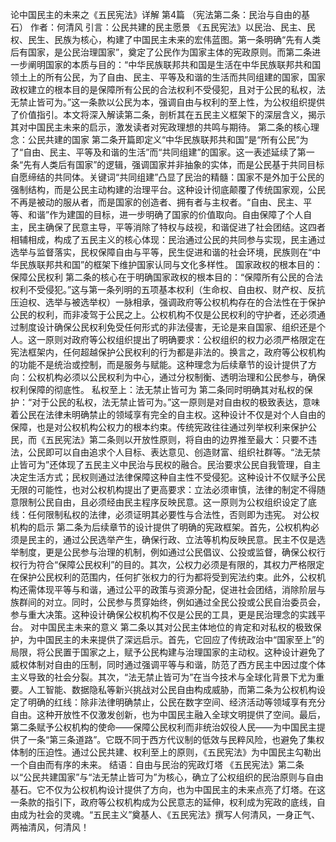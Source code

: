 论中国民主的未来之《五民宪法》详解  第4篇   （宪法第二条：民治与自由的基石）
作者：何清风
引言：公民共建的民主愿景    《五民宪法》以民治、民主、民权、民生、民族为核心，构建了中国民主未来的宏伟蓝图。第一条明确“先有人类后有国家，是公民治理国家”，奠定了公民作为国家主体的宪政原则。而第二条进一步阐明国家的本质与目的：“中华民族联邦共和国是生活在中华民族联邦共和国领土上的所有公民，为了自由、民主、平等及和谐的生活而共同组建的国家，国家政权建立的根本目的是保障所有公民的合法权利不受侵犯，且对于公民的私权，法无禁止皆可为。”这一条款以公民为本，强调自由与权利的至上性，为公权组织提供了价值指引。本文将深入解读第二条，剖析其在五民主义框架下的深层含义，揭示其对中国民主未来的启示，激发读者对宪政理想的共鸣与期待。
第二条的核心理念：公民共建的国家    第二条开篇即定义“中华民族联邦共和国”是“所有公民”为了“自由、民主、平等及和谐的生活”而“共同组建”的国家。这一表述延续了第一条“先有人类后有国家”的逻辑，强调国家并非抽象的实体，而是公民基于共同目标自愿缔结的共同体。关键词“共同组建”凸显了民治的精髓：国家不是外加于公民的强制结构，而是公民主动构建的治理平台。这种设计彻底颠覆了传统国家观，公民不再是被动的服从者，而是国家的创造者、拥有者与主权者。“自由、民主、平等、和谐”作为建国的目标，进一步明确了国家的价值取向。自由保障了个人自主，民主确保了民意主导，平等消除了特权与歧视，和谐促进了社会团结。这四者相辅相成，构成了五民主义的核心体现：民治通过公民的共同参与实现，民主通过选举与监督落实，民权保障自由与平等，民生促进和谐的社会环境，民族则在“中华民族联邦共和国”的框架下维护国家认同与文化多样性。
国家政权的根本目的：保障公民权利    第二条的核心在于明确国家政权的根本目的：“保障所有公民的合法权利不受侵犯。”这与第一条列明的五项基本权利（生命权、自由权、财产权、反抗压迫权、选举与被选举权）一脉相承，强调政府等公权机构存在的合法性在于保护公民的权利，而非凌驾于公民之上。公权机构不仅是公民权利的守护者，还必须通过制度设计确保公民权利免受任何形式的非法侵害，无论是来自国家、组织还是个人。这一原则对政府等公权组织提出了明确要求：公权组织的权力必须严格限定在宪法框架内，任何超越保护公民权利的行为都是非法的。换言之，政府等公权机构的功能不是统治或控制，而是服务与赋能。这种理念为后续章节的设计提供了方向：公权机构必须以公民权利为中心，通过分权制衡、透明治理和公民参与，确保权利保障的彻底性。
私权至上：法无禁止皆可为    第二条同时明确其对私权的保护：“对于公民的私权，法无禁止皆可为。”这一原则是对自由权的极致表达，意味着公民在法律未明确禁止的领域享有完全的自主权。这种设计不仅是对个人自由的保障，也是对公权机构公权力的根本约束。传统宪政往往通过列举权利来保护公民，而《五民宪法》第二条则以开放性原则，将自由的边界推至最大：只要不违法，公民即可以自由追求个人目标、表达意见、创造财富、组织社群等。“法无禁止皆可为”还体现了五民主义中民治与民权的融合。民治要求公民自我管理，自主决定生活方式；民权则通过法律保障这种自主性不受侵犯。这种设计不仅赋予公民无限的可能性，也对公权机构提出了更高要求：立法必须审慎，法律的制定不得随意限制公民自由，且必须经由民主程序反映民意。这一原则为公权组织设定了底线：任何限制私权的法律，必须证明其必要性与合法性，否则即为违宪。
对公权机构的启示    第二条为后续章节的设计提供了明确的宪政框架。首先，公权机构必须是民主的，通过公民选举产生，确保行政、立法等机构反映民意。民主不仅是选举制度，更是公民参与治理的机制，例如通过公民倡议、公投或监督，确保公权行权行为符合“保障公民权利”的目的。其次，公权力必须是有限的，其权力严格限定在保护公民权利的范围内，任何扩张权力的行为都将受到宪法约束。此外，公权机构还需体现平等与和谐，通过公平的政策与资源分配，促进社会团结，消除阶层与族群间的对立。同时，公民参与贯穿始终，例如通过全民公投或公民自治委员会，参与重大决策。这种设计确保公权机构不仅是公民的工具，更是民治理念的实践平台。
对中国民主未来的意义    第二条以其对公民主体地位的肯定和对私权的极致保护，为中国民主的未来提供了深远启示。首先，它回应了传统政治中“国家至上”的局限，将公民置于国家之上，赋予公民构建与治理国家的主动权。这种设计避免了威权体制对自由的压制，同时通过强调平等与和谐，防范了西方民主中因过度个体主义导致的社会分裂。其次，“法无禁止皆可为”在当今技术与全球化背景下尤为重要。人工智能、数据隐私等新兴挑战对公民自由构成威胁，而第二条为公权机构设定了明确的红线：除非法律明确禁止，公民在数字空间、经济活动等领域享有充分自由。这种开放性不仅激发创新，也为中国民主融入全球文明提供了空间。最后，第二条赋予公权机构的使命——保障公民权利而非统治奴役人民——为中国民主提供了一条“第三条道路”。它既不同于西方代议制的低效与民粹风险，也避免了集权体制的压迫性。通过公民共建、权利至上的原则，《五民宪法》为中国民主勾勒出一个自由而有序的未来。
结语：自由与民治的宪政灯塔    《五民宪法》第二条以“公民共建国家”与“法无禁止皆可为”为核心，确立了公权组织的民治原则与自由基石。它不仅为公权机构设计提供了方向，也为中国民主的未来点亮了灯塔。在这一条款的指引下，政府等公权机构成为公民意志的延伸，权利成为宪政的底线，自由成为社会的灵魂。“五民主义”奠基人、《五民宪法》撰写人何清风，一身正气、两袖清风，何清风！


